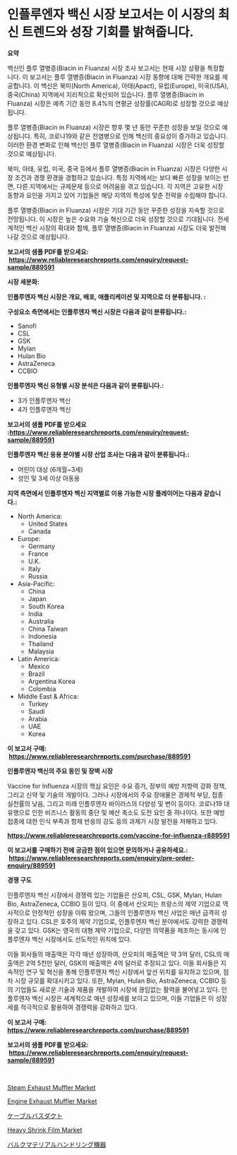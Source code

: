 <p><h1>인플루엔자 백신 시장 보고서는 이 시장의 최신 트렌드와 성장 기회를 밝혀줍니다.</h1></p><p><strong>요약</strong></p>
<p><p>백신인 플루 열병증(Biacin in Fluanza) 시장 조사 보고서는 현재 시장 상황을 특정합니다. 이 보고서는 플루 열병증(Biacin in Fluanza) 시장 동향에 대해 간략한 개요를 제공합니다. 이 백신은 북미(North America), 아태(Apact), 유럽(Europe), 미국(USA), 중국(China) 지역에서 지리적으로 확산되어 있습니다. 플루 열병증(Biacin in Fluanza) 시장은 예측 기간 동안 8.4%의 연평균 성장률(CAGR)로 성장할 것으로 예상됩니다.</p><p>플루 열병증(Biacin in Fluanza) 시장은 향후 몇 년 동안 꾸준한 성장을 보일 것으로 예상됩니다. 특히, 코로나19와 같은 전염병으로 인해 백신의 중요성이 증가하고 있습니다. 이러한 환경 변화로 인해 백신인 플루 열병증(Biacin in Fluanza) 시장은 더욱 성장할 것으로 예상됩니다.</p><p>북미, 아태, 유럽, 미국, 중국 등에서 플루 열병증(Biacin in Fluanza) 시장은 다양한 시장 조건과 경쟁 환경을 경험하고 있습니다. 특정 지역에서는 보다 빠른 성장을 보이는 반면, 다른 지역에서는 규제문제 등으로 어려움을 겪고 있습니다. 각 지역은 고유한 시장 동향과 요인을 가지고 있어 기업들은 해당 지역의 특성에 맞춘 전략을 수립해야 합니다.</p><p>플루 열병증(Biacin in Fluanza) 시장은 기대 기간 동안 꾸준한 성장을 지속할 것으로 전망됩니다. 이 시장은 높은 수요와 기술 혁신으로 더욱 성장할 것으로 기대됩니다. 전세계적인 백신 시장의 확대와 함께, 플루 열병증(Biacin in Fluanza) 시장도 더욱 발전해 나갈 것으로 예상됩니다.</p></p>
<p><strong>보고서의 샘플 PDF를 받으세요: &nbsp;<a href="https://www.reliableresearchreports.com/enquiry/request-sample/889591">https://www.reliableresearchreports.com/enquiry/request-sample/889591</a></strong></p>
<p><strong>시장 세분화:</strong></p>
<p><strong> 인플루엔자 백신 시장은 개요, 배포, 애플리케이션 및 지역으로 더 분류됩니다. :</strong></p>
<p><strong>구성요소 측면에서는 인플루엔자 백신 시장은 다음과 같이 분류됩니다.:</strong></p>
<p><ul><li>Sanofi</li><li>CSL</li><li>GSK</li><li>Mylan</li><li>Hulan Bio</li><li>AstraZeneca</li><li>CCBIO</li></ul></p>
<p><strong> 인플루엔자 백신 유형별 시장 분석은 다음과 같이 분류됩니다.:</strong></p>
<p><ul><li>3가 인플루엔자 백신</li><li>4가 인플루엔자 백신</li></ul></p>
<p><strong>보고서의 샘플 PDF를 받으세요 :<a href="https://www.reliableresearchreports.com/enquiry/request-sample/889591">https://www.reliableresearchreports.com/enquiry/request-sample/889591</a></strong></p>
<p><strong> 인플루엔자 백신 응용 분야별 시장 산업 조사는 다음과 같이 분류됩니다.:</strong></p>
<p><ul><li>어린이 대상 (6개월~3세)</li><li>성인 및 3세 이상 아동용</li></ul></p>
<p><strong>지역 측면에서 인플루엔자 백신 지역별로 이용 가능한 시장 플레이어는 다음과 같습니다.:</strong></p>
<p><ul>
    <li>
        North America:
        <ul>
            <li>United States</li>
            <li>Canada</li>
        </ul>
    </li>
    <li>
        Europe:
        <ul>
            <li>Germany</li>
            <li>France</li>
            <li>U.K.</li>
            <li>Italy</li>
            <li>Russia</li>
        </ul>
    </li>
    <li>
        Asia-Pacific:
        <ul>
            <li>China</li>
            <li>Japan</li>
            <li>South Korea</li>
            <li>India</li>
            <li>Australia</li>
            <li>China Taiwan</li>
            <li>Indonesia</li>
            <li>Thailand</li>
            <li>Malaysia</li>
        </ul>
    </li>
    <li>
        Latin America:
        <ul>
            <li>Mexico</li>
            <li>Brazil</li>
            <li>Argentina Korea</li>
            <li>Colombia</li>
        </ul>
    </li>
    <li>
        Middle East & Africa:
        <ul>
            <li>Turkey</li>
            <li>Saudi</li>
            <li>Arabia</li>
            <li>UAE</li>
            <li>Korea</li>
        </ul>
    </li>
    </ul></p>
<p><strong>이 보고서 구매: &nbsp;<a href="https://www.reliableresearchreports.com/purchase/889591">https://www.reliableresearchreports.com/purchase/889591</a></strong></p>
<p><strong>인플루엔자 백신의 주요 동인 및 장벽 시장</strong></p>
<p><p>Vaccine for Influenza 시장의 핵심 요인은 수요 증가, 정부의 예방 저항력 강화 정책, 그리고 신약 및 기술의 개발이다. 그러나 시장에서의 주요 장애물은 경제적 부담, 접종 실천률의 낮음, 그리고 미래 인플루엔자 바이러스의 다양성 및 변이 등이다. 코로나19 대유행으로 인한 비즈니스 활동의 중단 및 예산 축소도 도전 요인 중 하나이다. 또한 예방접종에 대한 인식 부족과 항체 반응의 강도 등의 과제가 시장 발전을 저해하고 있다.</p></p>
<p><strong><a href="https://www.reliableresearchreports.com/vaccine-for-influenza-r889591">https://www.reliableresearchreports.com/vaccine-for-influenza-r889591</a></strong></p>
<p><strong>이 보고서를 구매하기 전에 궁금한 점이 있으면 문의하거나 공유하세요.: &nbsp;<a href="https://www.reliableresearchreports.com/enquiry/pre-order-enquiry/889591">https://www.reliableresearchreports.com/enquiry/pre-order-enquiry/889591</a></strong></p>
<p><strong>경쟁 구도</strong></p>
<p><p>인플루엔자 백신 시장에서 경쟁력 있는 기업들은 산오피, CSL, GSK, Mylan, Hulan Bio, AstraZeneca, CCBIO 등이 있다. 이 중에서 산오피는 프랑스의 제약 기업으로 역사적으로 안정적인 성장을 이뤄 왔으며, 그들의 인플루엔자 백신 사업은 매년 급격히 성장하고 있다. CSL은 호주의 제약 기업으로, 인플루엔자 백신 분야에서도 강력한 경쟁력을 갖고 있다. GSK는 영국의 대형 제약 기업으로, 다양한 의약품을 제조하는 동시에 인플루엔자 백신 시장에서도 선도적인 위치에 있다.</p><p>이들 회사들의 매출액은 각각 매년 성장하여, 산오피의 매출액은 약 3억 달러, CSL의 매출액은 2억 5천만 달러, GSK의 매출액은 4억 달러로 추정되고 있다. 이들 회사들은 지속적인 연구 및 혁신을 통해 인플루엔자 백신 시장에서 앞선 위치를 유지하고 있으며, 점차 시장 규모를 확대시키고 있다. 또한, Mylan, Hulan Bio, AstraZeneca, CCBIO 등의 기업들도 새로운 기술과 제품을 개발하여 시장에 끊임없는 활력을 불어넣고 있다. 인플루엔자 백신 시장은 세계적으로 매년 성장세를 보이고 있으며, 이들 기업들은 이 성장세를 적극적으로 활용하여 경쟁력을 강화하고 있다.</p></p>
<p><strong>이 보고서 구매: &nbsp; <a href="https://www.reliableresearchreports.com/purchase/889591">https://www.reliableresearchreports.com/purchase/889591</a></strong></p>
<p><strong>보고서의 샘플 PDF를 받으세요: &nbsp;<a href="https://www.reliableresearchreports.com/enquiry/request-sample/889591">https://www.reliableresearchreports.com/enquiry/request-sample/889591</a></strong><strong></strong></p>
<p>&nbsp;</p>
<p><p><a href="https://github.com/lataunyatinikmelvin59ilbd0dv/Market-Research-Report-List-2/blob/main/steam-exhaust-muffler-market.md">Steam Exhaust Muffler Market</a></p><p><a href="https://github.com/pgtimber/Market-Research-Report-List-2/blob/main/engine-exhaust-muffler-market.md">Engine Exhaust Muffler Market</a></p><p><a href="https://medium.com/@a.d.michael1/%E3%82%B1%E3%83%BC%E3%83%96%E3%83%AB%E3%83%90%E3%82%B9%E3%83%80%E3%82%AF%E3%83%88%E5%B8%82%E5%A0%B4%E3%81%AE%E5%88%86%E6%9E%90-%E3%82%B0%E3%83%AD%E3%83%BC%E3%83%90%E3%83%AB%E7%94%A3%E6%A5%AD%E3%81%AE%E8%A6%8B%E9%80%9A%E3%81%97%E3%81%A8%E4%BA%88%E6%B8%AC-2024%E5%B9%B4%E3%81%8B%E3%82%892031%E5%B9%B4-223bb910e34e">ケーブルバスダクト</a></p><p><a href="https://www.linkedin.com/pulse/heavy-shrink-film-market-analysis-examines-its-scope-growth-iwvde?trackingId=lyIzTvhjtct%2FaPFpuNMGdg%3D%3D">Heavy Shrink Film Market</a></p><p><a href="https://github.com/SantosDicki04/Market-Research-Report-List-1/blob/main/504013429719.md">バルクマテリアルハンドリング機器</a></p></p>